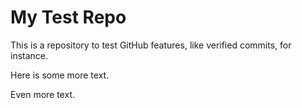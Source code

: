 # My Test Repo

This is a repository to test GitHub features, like verified commits, for instance.

Here is some more text.

Even more text.
